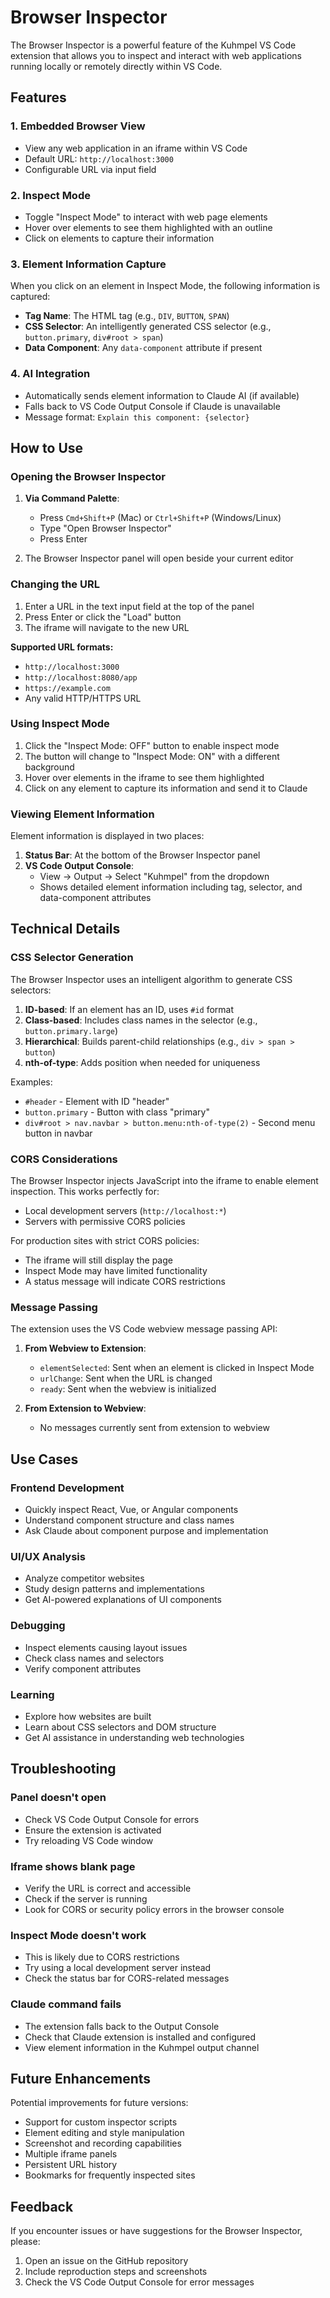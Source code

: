 # Browser Inspector

The Browser Inspector is a powerful feature of the Kuhmpel VS Code extension that allows you to inspect and interact with web applications running locally or remotely directly within VS Code.

## Features

### 1. Embedded Browser View
- View any web application in an iframe within VS Code
- Default URL: `http://localhost:3000`
- Configurable URL via input field

### 2. Inspect Mode
- Toggle "Inspect Mode" to interact with web page elements
- Hover over elements to see them highlighted with an outline
- Click on elements to capture their information

### 3. Element Information Capture
When you click on an element in Inspect Mode, the following information is captured:
- **Tag Name**: The HTML tag (e.g., `DIV`, `BUTTON`, `SPAN`)
- **CSS Selector**: An intelligently generated CSS selector (e.g., `button.primary`, `div#root > span`)
- **Data Component**: Any `data-component` attribute if present

### 4. AI Integration
- Automatically sends element information to Claude AI (if available)
- Falls back to VS Code Output Console if Claude is unavailable
- Message format: `Explain this component: {selector}`

## How to Use

### Opening the Browser Inspector

1. **Via Command Palette**:
   - Press `Cmd+Shift+P` (Mac) or `Ctrl+Shift+P` (Windows/Linux)
   - Type "Open Browser Inspector"
   - Press Enter

2. The Browser Inspector panel will open beside your current editor

### Changing the URL

1. Enter a URL in the text input field at the top of the panel
2. Press Enter or click the "Load" button
3. The iframe will navigate to the new URL

**Supported URL formats:**
- `http://localhost:3000`
- `http://localhost:8080/app`
- `https://example.com`
- Any valid HTTP/HTTPS URL

### Using Inspect Mode

1. Click the "Inspect Mode: OFF" button to enable inspect mode
2. The button will change to "Inspect Mode: ON" with a different background
3. Hover over elements in the iframe to see them highlighted
4. Click on any element to capture its information and send it to Claude

### Viewing Element Information

Element information is displayed in two places:

1. **Status Bar**: At the bottom of the Browser Inspector panel
2. **VS Code Output Console**: 
   - View → Output → Select "Kuhmpel" from the dropdown
   - Shows detailed element information including tag, selector, and data-component attributes

## Technical Details

### CSS Selector Generation

The Browser Inspector uses an intelligent algorithm to generate CSS selectors:

1. **ID-based**: If an element has an ID, uses `#id` format
2. **Class-based**: Includes class names in the selector (e.g., `button.primary.large`)
3. **Hierarchical**: Builds parent-child relationships (e.g., `div > span > button`)
4. **nth-of-type**: Adds position when needed for uniqueness

Examples:
- `#header` - Element with ID "header"
- `button.primary` - Button with class "primary"
- `div#root > nav.navbar > button.menu:nth-of-type(2)` - Second menu button in navbar

### CORS Considerations

The Browser Inspector injects JavaScript into the iframe to enable element inspection. This works perfectly for:
- Local development servers (`http://localhost:*`)
- Servers with permissive CORS policies

For production sites with strict CORS policies:
- The iframe will still display the page
- Inspect Mode may have limited functionality
- A status message will indicate CORS restrictions

### Message Passing

The extension uses the VS Code webview message passing API:

1. **From Webview to Extension**:
   - `elementSelected`: Sent when an element is clicked in Inspect Mode
   - `urlChange`: Sent when the URL is changed
   - `ready`: Sent when the webview is initialized

2. **From Extension to Webview**:
   - No messages currently sent from extension to webview

## Use Cases

### Frontend Development
- Quickly inspect React, Vue, or Angular components
- Understand component structure and class names
- Ask Claude about component purpose and implementation

### UI/UX Analysis
- Analyze competitor websites
- Study design patterns and implementations
- Get AI-powered explanations of UI components

### Debugging
- Inspect elements causing layout issues
- Check class names and selectors
- Verify component attributes

### Learning
- Explore how websites are built
- Learn about CSS selectors and DOM structure
- Get AI assistance in understanding web technologies

## Troubleshooting

### Panel doesn't open
- Check VS Code Output Console for errors
- Ensure the extension is activated
- Try reloading VS Code window

### Iframe shows blank page
- Verify the URL is correct and accessible
- Check if the server is running
- Look for CORS or security policy errors in the browser console

### Inspect Mode doesn't work
- This is likely due to CORS restrictions
- Try using a local development server instead
- Check the status bar for CORS-related messages

### Claude command fails
- The extension falls back to the Output Console
- Check that Claude extension is installed and configured
- View element information in the Kuhmpel output channel

## Future Enhancements

Potential improvements for future versions:
- Support for custom inspector scripts
- Element editing and style manipulation
- Screenshot and recording capabilities
- Multiple iframe panels
- Persistent URL history
- Bookmarks for frequently inspected sites

## Feedback

If you encounter issues or have suggestions for the Browser Inspector, please:
1. Open an issue on the GitHub repository
2. Include reproduction steps and screenshots
3. Check the VS Code Output Console for error messages
